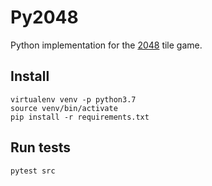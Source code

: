 # Py2048

Python implementation for the [2048](https://gabrielecirulli.github.io/2048/) tile game.

## Install

```
virtualenv venv -p python3.7
source venv/bin/activate
pip install -r requirements.txt
```

## Run tests

```
pytest src
```
